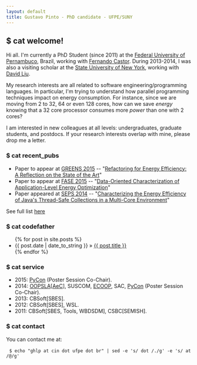 ```yaml
---
layout: default
title: Gustavo Pinto - PhD candidate - UFPE/SUNY
---
```


## $ cat welcome! ##

Hi all. I'm currently a PhD Student (since 2011) at the [Federal University of Pernambuco](http://cin.ufpe.br), Brazil, working with [Fernando Castor](https://sites.google.com/a/cin.ufpe.br/castor). During 2013-2014, I was also a visiting scholar at the [State University of New York](binghamton.edu), working with [David Liu](http://www.cs.binghamton.edu/~davidl).

My research interests are all related to software engineering/programming languages. In particular, I'm trying to understand how parallel programming techniques impact on energy consumption. For instance, since we are moving from 2 to 32, 64 or even 128 cores, how can we save *energy* knowing that a 32 core processor consumes more *power* than one with 2 cores?

I am interested in new colleagues at all levels: undergraduates, graduate students, and postdocs. If your research interests overlap with mine, please drop me a letter.

### $ cat recent_pubs ###

- Paper to appear at [GREENS 2015](http://greens.cs.vu.nl/) -- "[Refactoring for Energy Efficiency:
A Reflection on the State of the Art](http://gustavopinto.github.io/lost+found/greens2015.pdf)"
- Paper to appear at [FASE 2015](http://www.etaps.org/index.php/2015/fase) -- "[Data-Oriented Characterization of Application-Level Energy Optimization](http://gustavopinto.github.io/lost+found/fase2015.pdf)"
- Paper appeared at [SEPS 2014](http://2014.splashcon.org/track/seps2014) -- "[Characterizing the Energy Efficiency of Java's Thread-Safe Collections in a Multi-Core Environment](http://gustavopinto.github.io/lost+found/seps2014.pdf)"

See full list [here](/publications)

### $ cat codefather ###
<ul class="posts">
{% for post in site.posts %}
<li><span>{{ post.date | date_to_string }}</span> &raquo; <a href="{{ post.url }}">{{ post.title }}</a></li>
{% endfor %}
</ul>


### $ cat service ###

- 2015: [PyCon](https://us.pycon.org/2015/) (Poster Session Co-Chair).
- 2014: [OOPSLA](http://2014.splashcon.org/events/oopsla2014)[[AeC](http://2014.splashcon.org/committee/splash2014-artifacts-artifact-evaluation-committee)], SUSCOM, [ECOOP](http://ecoop14.it.uu.se/), SAC, [PyCon](https://us.pycon.org/2014) (Poster Session Co-Chair).
- 2013: CBSoft[SBES].
- 2012: CBSoft[SBES], WSL.
- 2011: CBSoft[SBES, Tools, WBDSDM], CSBC[SEMISH].
</ul>


### $ cat contact ###

<p>You can contact me at:</p>

<pre> <code>$ echo "ghlp at cin dot ufpe dot br" | sed -e 's/ dot /./g' -e 's/ at /@/g' </code></pre>
